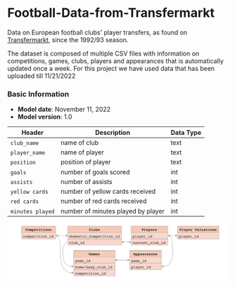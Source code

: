 # Football-Data-from-Transfermarkt


Data on European football clubs' player transfers, as found on [Transfermarkt](https://www.transfermarkt.com/), since the 1992/93 season.

The dataset is composed of multiple CSV files with information on competitions, games, clubs, players and appearances that is automatically updated once a week. For this project we have used data that has been uploaded till 11/21/2022

### Basic Information

* **Model date**: November 11, 2022
* **Model version**: 1.0


| Header | Description | Data Type |
| --- | --- | --- |
| `club_name` | name of club | text |
| `player_name` | name of player | text |
| `position` | position of player | text |
| `goals` | number of goals scored | int |
| `assists` | number of assists | int |
| `yellow cards` | number of yellow cards received | int |
| `red cards` | number of red cards received | int |
| `minutes played` | number of minutes played by player | int |

![What is the dataset](Schema.png) 





